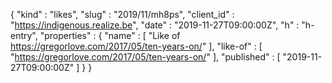 {
  "kind" : "likes",
  "slug" : "2019/11/mh8ps",
  "client_id" : "https://indigenous.realize.be",
  "date" : "2019-11-27T09:00:00Z",
  "h" : "h-entry",
  "properties" : {
    "name" : [ "Like of  https://gregorlove.com/2017/05/ten-years-on/" ],
    "like-of" : [ "https://gregorlove.com/2017/05/ten-years-on/" ],
    "published" : [ "2019-11-27T09:00:00Z" ]
  }
}
